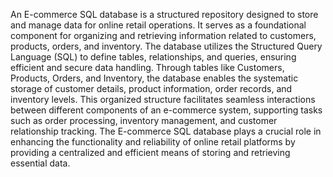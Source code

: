 An E-commerce SQL database is a structured repository designed to store and manage data for online retail operations. It serves as a foundational 
component for organizing and retrieving information related to customers, products, orders, and inventory. The database utilizes the Structured Query Language (SQL) to define tables, 
relationships, and queries, ensuring efficient and secure data handling. Through tables like Customers, Products, Orders, and Inventory, the database enables the systematic storage of customer details, 
product information, order records, and inventory levels. This organized structure facilitates seamless interactions between different components of an e-commerce system, supporting tasks such as order processing,
inventory management, and customer relationship tracking. The E-commerce SQL database plays a crucial role in enhancing the functionality and 
reliability of online retail platforms by providing a centralized and efficient means of storing and retrieving essential data.
